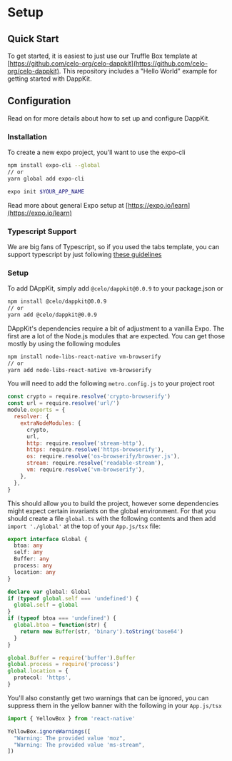 # Setup

## Quick Start

To get started, it is easiest to just use our Truffle Box template at [https://github.com/celo-org/celo-dappkit](https://github.com/celo-org/celo-dappkit). This repository includes a "Hello World" example for getting started with DappKit.

## Configuration

Read on for more details about how to set up and configure DappKit.

### Installation

To create a new expo project, you'll want to use the expo-cli

```bash
npm install expo-cli --global
// or
yarn global add expo-cli

expo init $YOUR_APP_NAME
```

Read more about general Expo setup at [https://expo.io/learn](https://expo.io/learn)

### Typescript Support

We are big fans of Typescript, so if you used the tabs template, you can support typescript by just following [these guidelines](https://docs.expo.io/versions/latest/guides/typescript/)

### Setup

To add DAppKit, simply add `@celo/dappkit@0.0.9` to your package.json or

```bash
npm install @celo/dappkit@0.0.9
// or
yarn add @celo/dappkit@0.0.9
```

DAppKit's dependencies require a bit of adjustment to a vanilla Expo. The first are a lot of the Node.js modules that are expected. You can get those mostly by using the following modules

```bash
npm install node-libs-react-native vm-browserify
// or
yarn add node-libs-react-native vm-browserify
```

You will need to add the following `metro.config.js` to your project root

```javascript
const crypto = require.resolve('crypto-browserify')
const url = require.resolve('url/')
module.exports = {
  resolver: {
    extraNodeModules: {
      crypto,
      url,
      http: require.resolve('stream-http'),
      https: require.resolve('https-browserify'),
      os: require.resolve('os-browserify/browser.js'),
      stream: require.resolve('readable-stream'),
      vm: require.resolve('vm-browserify'),
    },
  },
}
```

This should allow you to build the project, however some dependencies might expect certain invariants on the global environment. For that you should create a file `global.ts` with the following contents and then add `import './global'` at the top of your `App.js/tsx` file:

```typescript
export interface Global {
  btoa: any
  self: any
  Buffer: any
  process: any
  location: any
}

declare var global: Global
if (typeof global.self === 'undefined') {
  global.self = global
}
if (typeof btoa === 'undefined') {
  global.btoa = function(str) {
    return new Buffer(str, 'binary').toString('base64')
  }
}

global.Buffer = require('buffer').Buffer
global.process = require('process')
global.location = {
  protocol: 'https',
}
```

You'll also constantly get two warnings that can be ignored, you can suppress them in the yellow banner with the following in your `App.js/tsx`

```typescript
import { YellowBox } from 'react-native'

YellowBox.ignoreWarnings([
  "Warning: The provided value 'moz",
  "Warning: The provided value 'ms-stream",
])
```

